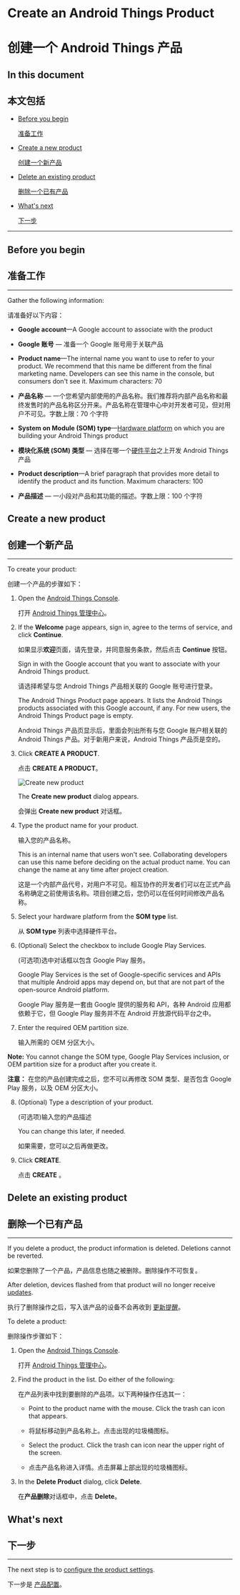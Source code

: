 # Create an Android Things Product

# 创建一个 Android Things 产品

## In this document

## 本文包括

*	[Before you begin](#before_you_begin)

	[准备工作](#准备工作)

*	[Create a new product](#create_an_android_things_product)

	[创建一个新产品](#创建一个新产品)

*	[Delete an existing product](#delete_an_android_things_product)

	[删除一个已有产品](#删除一个已有产品)

*	[What's next](#whats-next)

	[下一步](#下一步)

***


## Before you begin

## 准备工作

* * *

Gather the following information:

请准备好以下内容：

*   **Google account**—A Google account to associate with the product

*   **Google 账号** — 准备一个 Google 账号用于关联产品

*   **Product name**—The internal name you want to use to refer to your product. We recommend that this name be different from the final marketing name. Developers can see this name in the console, but consumers don't see it. Maximum characters: 70

*   **产品名称** — 一个您希望内部使用的产品名称。我们推荐将内部产品名称和最终发售时的产品名称区分开来。产品名称在管理中心中对开发者可见，但对用户不可见。字数上限：70 个字符

*   **System on Module (SOM) type**—[Hardware platform](https://developer.android.google.cn/things/hardware/developer-kits.html) on which you are building your Android Things product


*   **模块化系统 (SOM) 类型** — 选择在哪一个[硬件平台](https://developer.android.google.cn/things/hardware/developer-kits.html)之上开发 Android Things 产品


*   **Product description**—A brief paragraph that provides more detail to identify the product and its function. Maximum characters: 100

*   **产品描述** — 一小段对产品和其功能的描述。字数上限：100 个字符

## Create a new product

## 创建一个新产品

* * *

To create your product:

创建一个产品的步骤如下：

1. 	Open the [Android Things Console](https://partner.android.com/things/console).

	打开 [Android Things 管理中心](https://partner.android.com/things/console)。

2.  If the **Welcome** page appears, sign in, agree to the terms of service, and click **Continue**.

	如果显示**欢迎**页面，请先登录，并同意服务条款，然后点击 **Continue** 按钮。

    Sign in with the Google account that you want to associate with your Android Things product.

    请选择希望与您 Android Things 产品相关联的 Google 账号进行登录。

    The Android Things Product page appears. It lists the Android Things products associated with this Google account, if any. For new users, the Android Things Product page is empty.

    Android Things 产品页显示后，里面会列出所有与您 Google 账户相关联的 Android Things 产品。对于新用户来说，Android Things 产品页是空的。

3.  Click **CREATE A PRODUCT**.

    点击 **CREATE A PRODUCT**。

    ![Create new product](https://developer.android.google.cn/things/images/console/create_new_product.png)

    The **Create new product** dialog appears.

    会弹出 **Create new product** 对话框。


4.  Type the product name for your product.

    输入您的产品名称。

    This is an internal name that users won't see. Collaborating developers can use this name before deciding on the actual product name. You can change the name at any time after project creation.

    这是一个内部产品代号，对用户不可见。相互协作的开发者们可以在正式产品名称确定之前使用该名称。项目创建之后，您仍可以在任何时间修改产品名称。

5.  Select your hardware platform from the **SOM type** list.

	从 **SOM type** 列表中选择硬件平台。

6.  (Optional) Select the checkbox to include Google Play Services.

	(可选项)选中对话框以包含 Google Play 服务。

    Google Play Services is the set of Google-specific services and APIs that multiple Android apps may depend on, but that are not part of the open-source Android platform.

    Google Play 服务是一套由 Google 提供的服务和 API，各种 Android 应用都依赖于它，但 Google Play 服务并不在 Android 开放源代码平台之中。

7.  Enter the required OEM partition size.

	输入所需的 OEM 分区大小。

**Note:** You cannot change the SOM type, Google Play Services inclusion, or OEM partition size for a product after you create it.

**注意：** 在您的产品创建完成之后，您不可以再修改 SOM 类型、是否包含 Google Play 服务，以及 OEM 分区大小。

8.  (Optional) Type a description of your product.

	(可选项)输入您的产品描述

    You can change this later, if needed.

    如果需要，您可以之后再做更改。

9.  Click **CREATE**.

	点击 **CREATE** 。

## Delete an existing product

## 删除一个已有产品

* * *

If you delete a product, the product information is deleted. Deletions cannot be reverted.

如果您删除了一个产品，产品信息也随之被删除。删除操作不可恢复。

After deletion, devices flashed from that product will no longer receive [updates](https://developer.android.google.cn/things/console/update.html).

执行了删除操作之后，写入该产品的设备不会再收到 [更新提醒](https://developer.android.google.cn/things/console/update.html)。

To delete a product:

删除操作步骤如下：

1.  Open the [Android Things Console](https://partner.android.com/things/console).

	打开 [Android Things 管理中心](https://partner.android.com/things/console)。

2.  Find the product in the list. Do either of the following:

	在产品列表中找到要删除的产品项。以下两种操作任选其一：

    *   Point to the product name with the mouse. Click the trash can icon that appears.

    *   将鼠标移动到产品名称上。点击出现的垃圾桶图标。

    *   Select the product. Click the trash can icon near the upper right of the screen.

    *   点击产品名称进入详情。点击屏幕上部出现的垃圾桶图标。

3.  In the **Delete Product** dialog, click **Delete**.

	在**产品删除**对话框中，点击 **Delete**。

## What's next

## 下一步

* * *

The next step is to [configure the product settings](https://developer.android.google.cn/things/console/configure.html).

下一步是 [产品配置](https://developer.android.google.cn/things/console/configure.html)。

